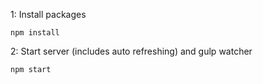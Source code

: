 1: Install packages
```
npm install
```
2: Start server (includes auto refreshing) and gulp watcher
```
npm start
```
